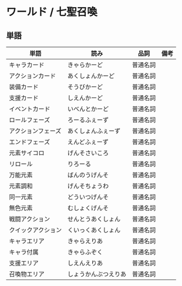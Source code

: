 # ワールド / 七聖召喚

## 単語

|単語|読み|品詞|備考|
|---|---|---|---|
|キャラカード|きゃらかーど|普通名詞||
|アクションカード|あくしょんかーど|普通名詞||
|装備カード|そうびかーど|普通名詞||
|支援カード|しえんかーど|普通名詞||
|イベントカード|いべんとかーど|普通名詞||
|ロールフェーズ|ろーるふぇーず|普通名詞||
|アクションフェーズ|あくしょんふぇーず|普通名詞||
|エンドフェーズ|えんどふぇーず|普通名詞||
|元素サイコロ|げんそさいころ|普通名詞||
|リロール|りろーる|普通名詞||
|万能元素|ばんのうげんそ|普通名詞||
|元素調和|げんそちょうわ|普通名詞||
|同一元素|どういつげんそ|普通名詞||
|無色元素|むしょくげんそ|普通名詞||
|戦闘アクション|せんとうあくしょん|普通名詞||
|クイックアクション|くいっくあくしょん|普通名詞||
|キャラエリア|きゃらえりあ|普通名詞||
|キャラ付属|きゃらふぞく|普通名詞||
|支援エリア|しえんえりあ|普通名詞||
|召喚物エリア|しょうかんぶつえりあ|普通名詞||